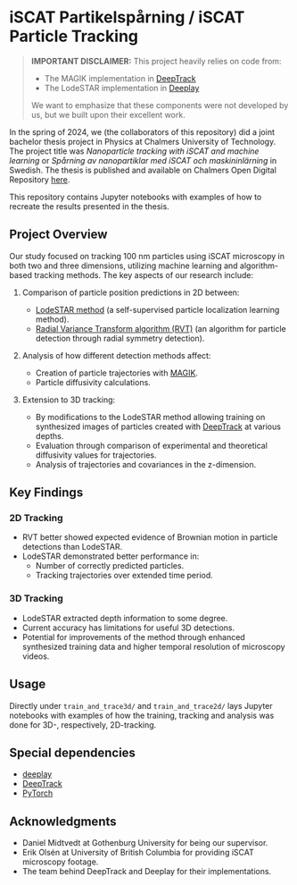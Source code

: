 # iSCAT Partikelspårning / iSCAT Particle Tracking

> **IMPORTANT DISCLAIMER:** 
> This project heavily relies on code from:
> - The MAGIK implementation in [DeepTrack](https://github.com/DeepTrackAI/DeepTrack2)
> - The LodeSTAR implementation in [Deeplay](https://github.com/DeepTrackAI/deeplay)
> 
> We want to emphasize that these components were not developed by us, but we built upon their excellent work.

In the spring of 2024, we (the collaborators of this repository) did a joint bachelor thesis project in Physics at Chalmers University of Technology. The project title was *Nanoparticle tracking with iSCAT and machine learning* or *Spårning av nanopartiklar med iSCAT och maskininlärning* in Swedish. The thesis is published and available on Chalmers Open Digital Repository [here](https://odr.chalmers.se/items/c62d19ca-2549-4139-b840-9ccaa8460a30).

This repository contains Jupyter notebooks with examples of how to recreate the results presented in the thesis.

## Project Overview
Our study focused on tracking 100 nm particles using iSCAT microscopy in both two and three dimensions, utilizing machine learning and algorithm-based tracking methods. The key aspects of our research include:

1. Comparison of particle position predictions in 2D between:
   - [LodeSTAR method](https://www.nature.com/articles/s41467-022-35004-y) (a self-supervised particle localization learning method).
   - [Radial Variance Transform algorithm (RVT)](https://opg.optica.org/oe/fulltext.cfm?uri=oe-29-7-11070&id=449504) (an algorithm for particle detection through radial symmetry detection).

2. Analysis of how different detection methods affect:
   - Creation of particle trajectories with [MAGIK](https://www.nature.com/articles/s42256-022-00595-0).
   - Particle diffusivity calculations.

3. Extension to 3D tracking:
   - By modifications to the LodeSTAR method allowing training on synthesized images of particles created with [DeepTrack](https://github.com/DeepTrackAI/DeepTrack2) at various depths.
   - Evaluation through comparison of experimental and theoretical diffusivity values for trajectories.
   - Analysis of trajectories and covariances in the z-dimension.

## Key Findings
### 2D Tracking
- RVT better showed expected evidence of Brownian motion in particle detections than LodeSTAR.
- LodeSTAR demonstrated better performance in:
  - Number of correctly predicted particles.
  - Tracking trajectories over extended time period.

### 3D Tracking
- LodeSTAR extracted depth information to some degree.
- Current accuracy has limitations for useful 3D detections.
- Potential for improvements of the method through enhanced synthesized training data and higher temporal resolution of microscopy videos.

## Usage
Directly under ```train_and_trace3d/``` and ```train_and_trace2d/``` lays Jupyter notebooks with examples of how the training, tracking and analysis was done for 3D-, respectively, 2D-tracking.

## Special dependencies
- [deeplay](https://github.com/DeepTrackAI/deeplay)
- [DeepTrack](https://github.com/DeepTrackAI/DeepTrack2)
- [PyTorch](https://github.com/pytorch/pytorch)

## Acknowledgments
- Daniel Midtvedt at Gothenburg University for being our supervisor.
- Erik Olsén at University of British Columbia for providing iSCAT microscopy footage.
- The team behind DeepTrack and Deeplay for their implementations.
